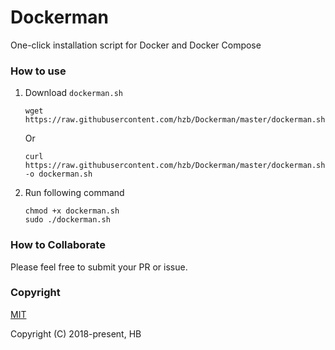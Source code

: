 # Dockerman

One-click installation script for Docker and Docker Compose

### How to use

1. Download `dockerman.sh`

	```
	wget https://raw.githubusercontent.com/hzb/Dockerman/master/dockerman.sh
	```

	Or

	```
	curl https://raw.githubusercontent.com/hzb/Dockerman/master/dockerman.sh -o dockerman.sh
	```

2. Run following command

	```
	chmod +x dockerman.sh
	sudo ./dockerman.sh
	```

### How to Collaborate

Please feel free to submit your PR or issue.

### Copyright

[MIT](LICENSE)

Copyright (C) 2018-present, HB
